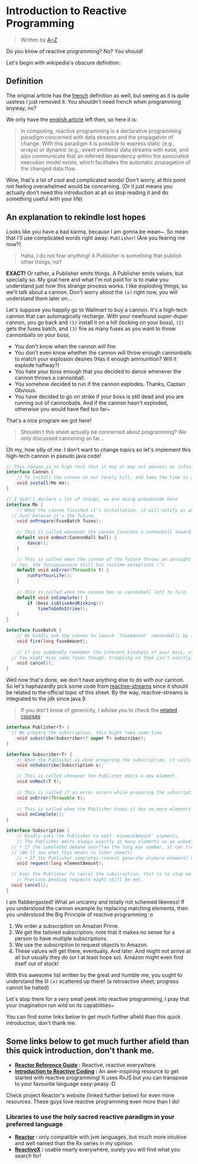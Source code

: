 # Introduction to Reactive Programming

> Written by [A~Z](https://github.com/AZ-0)

Do you know of reactive programming? No? You should!

Let's begin with wikipedia's obscure definition:

## Definition

The original article has the [french](https://fr.wikipedia.org/wiki/Programmation_r%C3%A9active) definition as well, but seeing as it is quite useless I just removed it.
You shouldn't need french when programming anyway, no?

We only have the [english article](https://en.wikipedia.org/wiki/Reactive_programming) left then, so here it is:
> In computing, reactive programming is a declarative programming paradigm concerned with data streams and the propagation of change.
> With this paradigm it is possible to express static (e.g., arrays) or dynamic (e.g., event emitters) data streams with ease, and also communicate that an inferred dependency
> within the associated execution model exists, which facilitates the automatic propagation of the changed data flow.

Wow, that's a lot of cool and complicated words! Don't worry, at this point not feeling overwhelmed would be concerning.
(Or it just means you actually don't need this introduction at all so stop reading it and do something useful with your life)

## An explanation to rekindle lost hopes

Looks like you have a bad karma, because I am gonna be mean~. So mean that I'll use complicated words right away: `Publisher`! (Are you fearing me now?)

> Haha, I do not fear *anything*! A Publisher is something that publish other things, no?

**EXACT!** Or rather, a Publisher emits things. A Publisher emits values, but specially so.
My goal here and what I'm not paid for is to make you understand just how this strange process works.
I like exploding things, so we'll talk about a cannon.
Don't worry about the `(x)` right now, you will understand them later on…

Let's suppose you happily go to Wallmart to buy a cannon. It's a high-tech cannon that can automagically recharge.
With your newfound super-duper cannon, you go back and `(1)` install it on a hill (locking on your boss), `(2)` gets the fuses batch, and `(3)` fire as many fuses as you want to throw cannonballs on your boss.
- You don't know when the cannon will fire.
- You don't even know whether the cannon will throw enough cannonballs to match your explosion desires (Has it enough ammunition? Will it explode halfway?)
- You hate your boss enough that you decided to dance whenever the cannon throws a cannonball.
- You somehow decided to run if the cannon explodes. Thanks, Captain Obvious.
- You have decided to go on strike if your boss is still dead and you are running out of cannonballs. And if the cannon hasn't exploded, otherwise you would have fled too far~

That's a nice program we got here!

> Shouldn't this sheet actually be concerned about programming? We only discussed cannoning so far…

Oh my, how silly of me. I don't want to change topics so let's implement this high-tech cannon in pseudo java code!

```java
// This cannon is so high tech that it may or may not possess an infinite amount of cannonballs.
interface Cannon {
	// To install the cannon on our lovely hill, and take the time to accurately target your boss.
	void install(Me me);
}

// I didn't declare a lot of things, we are doing pseudocode here
interface Me {
	// When the cannon finished it's installation, it will notify us and we get an infinite batch of fuses.
  // Just because it's the future.
	void onPrepare(FuseBatch fuses);
	
	// This is called whenever the cannon launches a cannonball toward your patron.
	default void onNext(CannonBall ball) {
		dance();
	}

	// This is called when the cannon of the future throws an uncaught runtime exception and explodes.
  // Yes, the futuuuuuuuure still has runtime exceptions :'c
	default void onError(Throwable t) {
		runForYourLife();
	}
	
	// This is called when the cannon has no cannonball left to fire.
	default void onComplete() {
		if (boss.isAliveAndKicking())
			timeToGoOnStrike();
	}
}

interface FuseBatch {
	// We kindly ask the cannon to launch `fuseAmount` cannonballs by firing as many fuses.
	void fire(long fuseAmount);
	
	// If you suddendly remember the inherent kindness of your boss, stow your cannon and try to cancel the cannonballs' throwing.
  // You might miss some fuses though, trampling on them isn't exactly a precise method.
	void cancel();
}
```

Well now that's done, we don't have anything else to do with our cannon.
So let's haphazardly pick some code from [reactive-streams](http://www.reactive-streams.org/) since it should be related to the official topic of this sheet.
By the way, reactive-streams is integrated to the jdk since java 9.

> If you don't know of genericity, I advise you to check the [related courses](../java/généricité)

```java
interface Publisher<T> {
  // We prepare the subscription, this might take some time
	void subscribe(Subscriber<? super T> subscriber);
}

interface Subscriber<T> {
	// When the Publisher is done preparing the subscription, it calls this method.
	void onSubscribe(Subscription s);

	// This is called whenever the Publisher emits a new element.
	void onNext(T t);
	
	// This is called if an error occurs while preparing the subscription or generating a new element.
	void onError(Throwable t);
	
	// This is called when the Publisher knows it has no more elements to emit.
	void onComplete();
}

interface Subscription {
	// Kindly asks the Publisher to emit `elementAmount` elements.
	// The Publisher emits always exactly as many elements as we asked it for, except in certain cases:
  // • If the cumulated demand overflow the long max number, it can treat it as unbound, effectively turning into a hot source.
  // (We'll see what this means in later sheets)
	// • If the Publisher completes (cannot generate anymore element) or errors (sad life), it will call the related method then stop ANY further emission.
 	void request(long elementAmount);

  // Asks the Publisher to cancel the subscription, that is to stop emitting elements.
	// Previous pending requests might still be met.
  void cancel();
}
```

I am flabbergasted! What an uncanny and totally not schemed likeness!
If you understood the cannon example by replacing matching elements, then you understood the Big Principle of reactive programming :o
1. We order a subscription on Amazon Prime.
1. We get the tailored subscription; note that it makes no sense for a person to have multiple subscriptions.
1. We use the subscription to request objects to Amazon.
1. These values will get there, eventually. And later. And might not arrive at all but usually they do (or I at least hope so). Amazon might even find itself out of stock!

With this awesome list written by the great and humble me, you ought to understand the lil `(x)` scattered up there! (a retroactive sheet, progress cannot be halted)

Let's stop there for a very small peek into reactive programming, I pray that your imagination run wild on its capabilities~


You can find some links below to get much further afield than this quick introduction, don't thank me.

## Some links below to get much further afield than this quick introduction, don't thank me.

* **[Reactor Reference Guide](https://projectreactor.io/docs/core/release/reference/#intro-reactive) :** Reactive, reactive everywhere.
* **[Introduction to Reactive Coding](https://gist.github.com/staltz/868e7e9bc2a7b8c1f754) :**
An awe-inspiring resource to get started with reactive programming! It uses RxJS but you can transpose to your favourite language easy-peasy :D

Check project Reactor's website (linked further below) for even more resources. These guys love reactive programming even more than I do!

### Libraries to use the holy sacred reactive paradigm in your preferred language

* **[Reactor](https://projectreactor.io/) :** only compatible with jvm languages, but much more intuitive and well named than the Rx series in my opinion.
* **[ReactiveX](http://reactivex.io/) :** usable nearly everywhere, surely you will find what you search for!
